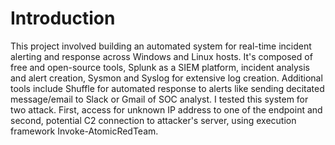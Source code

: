 # Introduction

This project involved building an automated system for real-time incident alerting and response across Windows and Linux hosts. It's composed of free and open-source tools, Splunk as a SIEM platform, incident analysis and alert creation, Sysmon and Syslog for extensive log creation. Additional tools include Shuffle for automated response to alerts like sending decitated message/email to Slack or Gmail of SOC analyst. I tested this system for two attack. First, access for unknown IP address to one of the endpoint and second, potential C2 connection to attacker's server, using execution framework Invoke-AtomicRedTeam.
